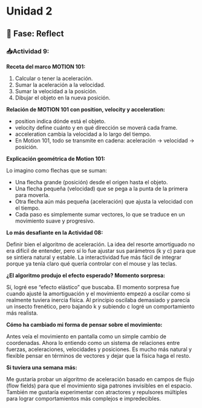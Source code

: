 # Unidad 2


## 🤔 Fase: Reflect

### 📥Actividad 9:

**Receta del marco MOTION 101:**

1.	Calcular o tener la aceleración.
2.	Sumar la aceleración a la velocidad.
3.	Sumar la velocidad a la posición.
4.	Dibujar el objeto en la nueva posición.

**Relación de MOTION 101 con position, velocity y acceleration:**

- position indica dónde está el objeto.
- velocity define cuánto y en qué dirección se moverá cada frame.
- acceleration cambia la velocidad a lo largo del tiempo.
- En Motion 101, todo se transmite en cadena: aceleración → velocidad → posición.

**Explicación geométrica de Motion 101:**

Lo imagino como flechas que se suman:
- Una flecha grande (posición) desde el origen hasta el objeto.
- Una flecha pequeña (velocidad) que se pega a la punta de la primera para moverla.
- Otra flecha aún más pequeña (aceleración) que ajusta la velocidad con el tiempo.
- Cada paso es simplemente sumar vectores, lo que se traduce en un movimiento suave y progresivo.

**Lo más desafiante en la Actividad 08:**

Definir bien el algoritmo de aceleración. La idea del resorte amortiguado no era difícil de entender, pero sí lo fue ajustar sus parámetros (k y c) para que se sintiera natural y estable. La interactividad fue más fácil de integrar porque ya tenía claro qué quería controlar con el mouse y las teclas.

**¿El algoritmo produjo el efecto esperado? Momento sorpresa:**

Sí, logré ese “efecto elástico” que buscaba. El momento sorpresa fue cuando ajusté la amortiguación y el movimiento empezó a oscilar como si realmente tuviera inercia física. Al principio oscilaba demasiado y parecía un insecto frenético, pero bajando k y subiendo c logré un comportamiento más realista.

**Cómo ha cambiado mi forma de pensar sobre el movimiento:**

Antes veía el movimiento en pantalla como un simple cambio de coordenadas. Ahora lo entiendo como un sistema de relaciones entre fuerzas, aceleraciones, velocidades y posiciones. Es mucho más natural y flexible pensar en términos de vectores y dejar que la física haga el resto.

**Si tuviera una semana más:**

Me gustaría probar un algoritmo de aceleración basado en campos de flujo (flow fields) para que el movimiento siga patrones invisibles en el espacio. También me gustaría experimentar con atractores y repulsores múltiples para lograr comportamientos más complejos e impredecibles.
